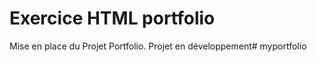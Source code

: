 # Exercice HTML portfolio
Mise en place du Projet Portfolio. Projet en développement#   m y p o r t f o l i o  
 